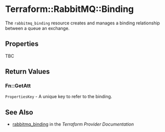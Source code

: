 # Terraform::RabbitMQ::Binding

The ``rabbitmq_binding`` resource creates and manages a binding relationship
between a queue an exchange.

## Properties

TBC

## Return Values

### Fn::GetAtt

`PropertiesKey` - A unique key to refer to the binding.

## See Also

* [rabbitmq_binding](https://www.terraform.io/docs/providers/rabbitmq/r/binding.html) in the _Terraform Provider Documentation_